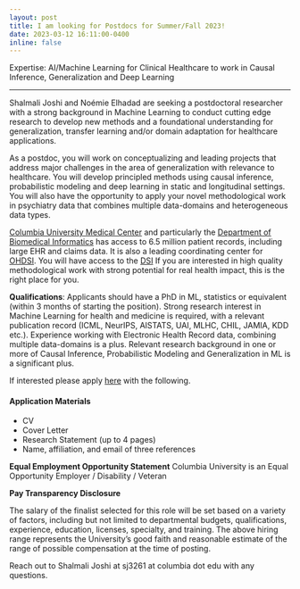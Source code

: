 ```yaml
---
layout: post
title: I am looking for Postdocs for Summer/Fall 2023!
date: 2023-03-12 16:11:00-0400
inline: false
---
```


Expertise: AI/Machine Learning for Clinical Healthcare to work in Causal Inference, Generalization and Deep Learning

***


Shalmali Joshi and Noémie Elhadad are seeking a postdoctoral researcher with a strong background in Machine Learning to conduct cutting edge research to develop new methods and a foundational understanding for generalization, transfer learning and/or domain adaptation for healthcare applications.

As a postdoc, you will work on conceptualizing and leading projects that address major challenges in the area of generalization with relevance to healthcare. You will develop principled methods using causal inference, probabilistic modeling and deep learning in static and longitudinal settings. You will also have the opportunity to apply your novel methodological work in psychiatry data that combines multiple data-domains and heterogeneous data types.

[Columbia University Medical Center](https://www.cuimc.columbia.edu/) and particularly the [Department of Biomedical Informatics](https://www.dbmi.columbia.edu/) has access to 6.5 million patient records, including large EHR and claims data. It is also a leading coordinating center for [OHDSI](https://www.ohdsi.org/). You will have access to the [DSI](https://datascience.columbia.edu/) If you are interested in high quality methodological work with strong potential for real health impact, this is the right place for you.

<b>Qualifications</b>:
Applicants should have a PhD in ML, statistics or equivalent (within 3 months of starting the position). Strong research interest in Machine Learning for health and medicine is required, with a relevant publication record (ICML, NeurIPS, AISTATS, UAI, MLHC, CHIL, JAMIA, KDD etc.). Experience working with Electronic Health Record data, combining multiple data-domains is a plus. Relevant research background in one or more of Causal Inference, Probabilistic Modeling and Generalization in ML is a significant plus.


If interested please apply [here](https://academic.careers.columbia.edu/#!/112800) with the following.
#### Application Materials
<ul>
    <li>CV</li>
    <li>Cover Letter</li>
    <li>Research Statement (up to 4 pages)</li>
    <li>Name, affiliation, and email of three references</li>
</ul>

<b>Equal Employment Opportunity Statement</b>
Columbia University is an Equal Opportunity Employer / Disability / Veteran

<b>Pay Transparency Disclosure</b>

The salary of the finalist selected for this role will be set based on a variety of factors, including but not limited to departmental budgets, qualifications, experience, education, licenses, specialty, and training.  The above hiring range represents the University’s good faith and reasonable estimate of the range of possible compensation at the time of posting.

Reach out to Shalmali Joshi at sj3261 at columbia dot edu with any questions.